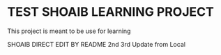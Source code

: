 # TEST SHOAIB LEARNING PROJECT
This project is meant to be use for learning


SHOAIB DIRECT EDIT BY README 
2nd
 3rd Update from Local
